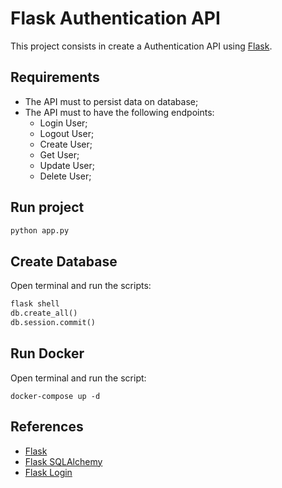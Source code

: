 # Flask Authentication API

This project consists in create a Authentication API using [Flask](https://flask.palletsprojects.com/en/3.0.x/).

## Requirements

- The API must to persist data on database;
- The API must to have the following endpoints:
  - Login User;
  - Logout User;
  - Create User;
  - Get User;
  - Update User;
  - Delete User;

## Run project

```python
python app.py
```

## Create Database

Open terminal and run the scripts:

```python
flask shell
db.create_all()
db.session.commit()
```

## Run Docker

Open terminal and run the script:

```
docker-compose up -d
```

## References

- [Flask](https://flask.palletsprojects.com/en/3.0.x/)
- [Flask SQLAlchemy](https://flask-sqlalchemy.readthedocs.io/en/3.1.x/)
- [Flask Login](https://flask-login.readthedocs.io/en/latest/)
